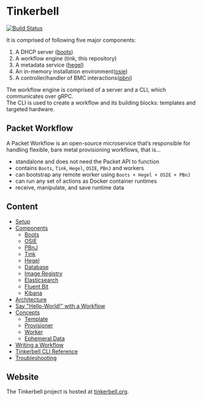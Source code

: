 # Tinkerbell

[![Build Status](https://cloud.drone.io/api/badges/tinkerbell/tink/status.svg)](https://cloud.drone.io/tinkerbell/tink)

It is comprised of following five major components:

1.  A DHCP server ([boots](https://github.com/tinkerbell/boots))
2.  A workflow engine (tink, this repository)
3.  A metadata service ([hegel](https://github.com/tinkerbell/hegel))
4.  An in-memory installation environment([osie](https://github.com/tinkerbell/osie))
5.  A controller/handler of BMC interactions([pbnj](https://github.com/tinkerbell/pbnj))

The workflow engine is comprised of a server and a CLI, which communicates over gRPC.  
 The CLI is used to create a workflow and its building blocks: templates and targeted hardware.

## Packet Workflow

A Packet Workflow is an open-source microservice that’s responsible for handling flexible, bare metal provisioning workflows, that is...

-   standalone and does not need the Packet API to function
-   contains `Boots`, `Tink`, `Hegel`, `OSIE`, `PBnJ` and workers
-   can bootstrap any remote worker using `Boots + Hegel + OSIE + PBnJ`
-   can run any set of actions as Docker container runtimes
-   receive, manipulate, and save runtime data

## Content

-   [Setup](docs/setup.md)
-   [Components](docs/components.md)
    -   [Boots](docs/components.md#boots)
    -   [OSIE](docs/components.md#osie)
    -   [PBnJ](docs/components.md#pbnj)
    -   [Tink](docs/components.md#tink)
    -   [Hegel](docs/components.md#hegel)
    -   [Database](docs/components.md#database)
    -   [Image Registry](docs/components.md#registry)
    -   [Elasticsearch](docs/components.md#elastic)
    -   [Fluent Bit](docs/components.md#fluent-bit)
    -   [Kibana](docs/components.md#kibana)
-   [Architecture](docs/architecture.md)
-   [Say "Hello-World!" with a Workflow](docs/hello-world.md)
-   [Concepts](docs/concepts.md)
    -   [Template](docs/concepts.md#template)
    -   [Provisioner](docs/concepts.md#provisioner)
    -   [Worker](docs/concepts.md#worker)
    -   [Ephemeral Data](docs/concepts.md#ephemeral-data)
-   [Writing a Workflow](docs/writing-workflow.md)
-   [Tinkerbell CLI Reference](docs/cli/README.md)
-   [Troubleshooting](docs/troubleshoot.md)

## Website

The Tinkerbell project is hosted at [tinkerbell.org](https://tinkerbell.org).
